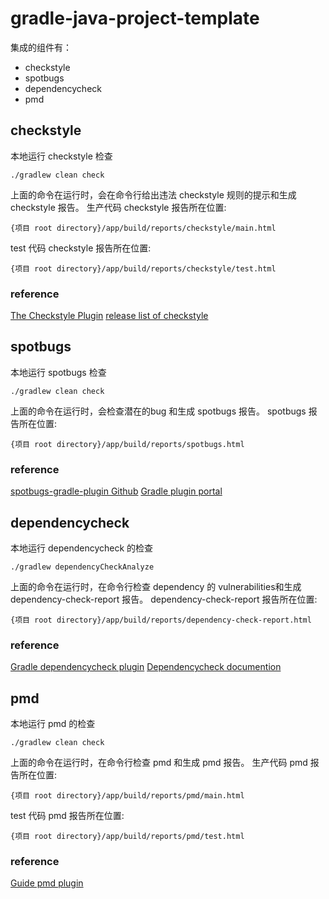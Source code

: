 # gradle-java-project-template
集成的组件有：
- checkstyle
- spotbugs
- dependencycheck
- pmd

## checkstyle
本地运行 checkstyle 检查
```shell
./gradlew clean check
```
上面的命令在运行时，会在命令行给出违法 checkstyle 规则的提示和生成 checkstyle 报告。
生产代码 checkstyle 报告所在位置:
```shell
{项目 root directory}/app/build/reports/checkstyle/main.html
```
test 代码 checkstyle 报告所在位置:
```shell
{项目 root directory}/app/build/reports/checkstyle/test.html
```
### reference
[The Checkstyle Plugin](https://docs.gradle.org/current/userguide/checkstyle_plugin.html#sec:checkstyle_configuration)
[release list of checkstyle](https://checkstyle.sourceforge.io/releasenotes.html)

## spotbugs
本地运行 spotbugs 检查
```shell
./gradlew clean check
```
上面的命令在运行时，会检查潜在的bug 和生成 spotbugs 报告。
spotbugs 报告所在位置:
```shell
{项目 root directory}/app/build/reports/spotbugs.html
```
### reference
[spotbugs-gradle-plugin Github](https://github.com/spotbugs/spotbugs-gradle-plugin)
[Gradle plugin portal](https://plugins.gradle.org/plugin/com.github.spotbugs)

## dependencycheck
本地运行 dependencycheck 的检查
```shell
./gradlew dependencyCheckAnalyze
```
上面的命令在运行时，在命令行检查 dependency 的 vulnerabilities和生成 dependency-check-report 报告。
dependency-check-report 报告所在位置:
```shell
{项目 root directory}/app/build/reports/dependency-check-report.html
```

### reference
[Gradle dependencycheck plugin](https://plugins.gradle.org/plugin/org.owasp.dependencycheck)
[Dependencycheck documention](http://jeremylong.github.io/DependencyCheck/dependency-check-gradle/index.html)

## pmd
本地运行 pmd 的检查
```shell
./gradlew clean check
```
上面的命令在运行时，在命令行检查 pmd 和生成 pmd 报告。
生产代码 pmd 报告所在位置:
```shell
{项目 root directory}/app/build/reports/pmd/main.html
```
test 代码 pmd 报告所在位置:
```shell
{项目 root directory}/app/build/reports/pmd/test.html
```
### reference
[Guide pmd plugin](https://docs.gradle.org/current/userguide/pmd_plugin.html)



